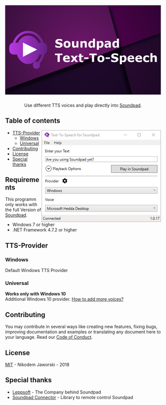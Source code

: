 <h1 align="center">
   <img src="SoundpadTTSLogo.png" alt="Text-To-Speech for Soundpad" title="Text-To-Speech for Soundpad Logo" />
</h1>

<p align="center">
    Use different TTS voices and play directly into <a href="https://store.steampowered.com/app/629520/Soundpad/">Soundpad</a>.
</p>




## Table of contents
<a href="https://github.com/medokin/soundpad-text-to-speech/blob/master/app.png"><img src="app.png" align="right"></a>

  * [TTS-Provider](#tts-provider)
    * [Windows](#windows)
    * [Universal](#universal)
  * [Contributing](#contributing)
  * [License](#license)
  * [Special thanks](#special-thanks)

## Requirements
This programm only works with the full Version of <a href="https://store.steampowered.com/app/629520/Soundpad/">Soundpad</a>.

* Windows 7 or higher
* .NET Framework 4.7.2 or higher

## TTS-Provider

### Windows
Default Windows TTS Provider

### Universal
**Works only with Windows 10**  
Additional Windows 10 provider. [How to add more voices?](https://support.office.com/en-us/article/download-voices-for-immersive-reader-read-mode-and-read-aloud-4c83a8d8-7486-42f7-8e46-2b0fdf753130)

## Contributing
You may contribute in several ways like creating new features, fixing bugs, improving documentation and examples
or translating any document here to your language. Read our [Code of Conduct](CODE_OF_CONDUCT.md).

## License
[MIT](LICENSE) - Nikodem Jaworski - 2018

## Special thanks
* [Leppsoft](https://leppsoft.com/soundpad/de/) - The Company behind Soundpad
* [Soundpad Connector](https://github.com/medokin/soundpad-connector) - Library to remote control Soundpad
